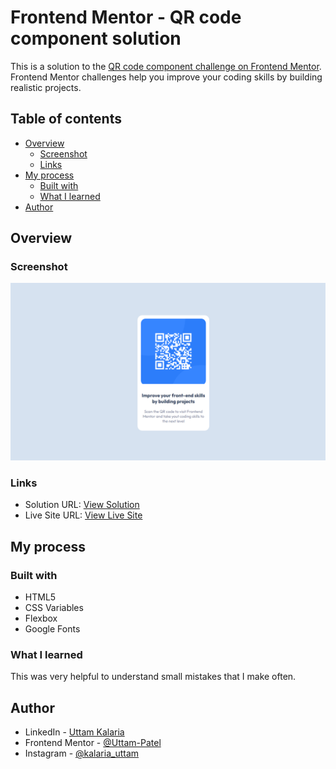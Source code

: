 # Frontend Mentor - QR code component solution

This is a solution to the [QR code component challenge on Frontend Mentor](https://www.frontendmentor.io/challenges/qr-code-component-iux_sIO_H). Frontend Mentor challenges help you improve your coding skills by building realistic projects. 

## Table of contents

- [Overview](#overview)
  - [Screenshot](#screenshot)
  - [Links](#links)
- [My process](#my-process)
  - [Built with](#built-with)
  - [What I learned](#what-i-learned)
- [Author](#author)


## Overview

### Screenshot

![](./screenshot.png?raw=true)

### Links

- Solution URL: [View Solution](https://github.com/Uttam-Patel/FM_QRcode.git)
- Live Site URL: [View Live Site](#)

## My process

### Built with

- HTML5
- CSS Variables
- Flexbox
- Google Fonts


### What I learned

This was very helpful to understand small mistakes that I make often.


## Author

- LinkedIn - [Uttam Kalaria](https://www.linkedin.com/in/uttam-kalaria/)
- Frontend Mentor - [@Uttam-Patel](https://www.frontendmentor.io/profile/Uttam-Patel)
- Instagram - [@kalaria_uttam](https://www.instagram.com/kalaria_uttam/)

